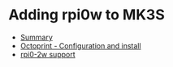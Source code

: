 # Adding rpi0w to MK3S

* [Summary](https://help.prusa3d.com/article/prusaprint-rpi-zero-and-octoprint_2180)
* [Octoprint - Configuration and install](https://help.prusa3d.com/article/octoprint-configuration-and-install_2182)
* [rpi0-2w support](https://forum.prusa3d.com/forum/original-prusa-i3-mk3s-mk3-user-mods-octoprint-enclosures-nozzles/rpi-zero-2-w-prusaprint-support/)

